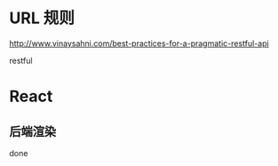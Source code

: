 # URL 规则

http://www.vinaysahni.com/best-practices-for-a-pragmatic-restful-api

restful

# React

## 后端渲染

done
